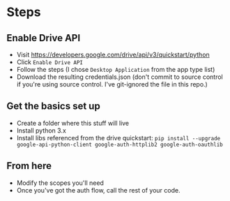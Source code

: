 # Steps

## Enable Drive API

- Visit <https://developers.google.com/drive/api/v3/quickstart/python>
- Click `Enable Drive API`
- Follow the steps (I chose `Desktop Application` from the app type list)
- Download the resulting credentials.json (don't commit to source control if you're using source control. I've git-ignored the file in this repo.)

## Get the basics set up

- Create a folder where this stuff will live
- Install python 3.x
- Install libs referenced from the drive quickstart: `pip install --upgrade google-api-python-client google-auth-httplib2 google-auth-oauthlib`

## From here

- Modify the scopes you'll need
- Once you've got the auth flow, call the rest of your code.

